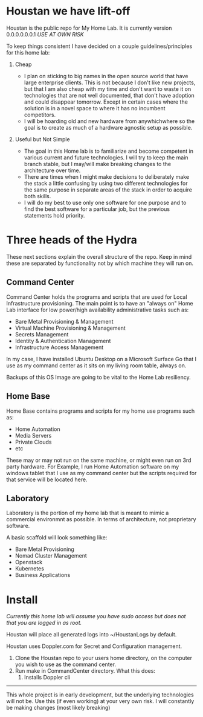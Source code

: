 # Houstan we have lift-off

Houstan is the public repo for My Home Lab. It is currently version 0.0.0.0.0.0.1 *USE AT OWN RISK*

To keep things consistent I have decided on a couple guidelines/principles for this home lab:

1. Cheap
   - I plan on sticking to big names in the open source world that have large enterprise clients. This is not because I don't like new projects, but that I am also cheap with my time and don't want to waste it on technologies that are not well documented, that don't have adoption and could disappear tomorrow. Except in certain cases where the solution is in a novel space to where it has no incumbent competitors.
   - I will be hoarding old and new hardware from anywhichwhere so the goal is to create as much of a hardware agnostic setup as possible.
  
2. Useful but Not Simple
   - The goal in this Home lab is to familiarize and become competent in various current and future technologies. I will try to keep the main branch stable, but I may/will make breaking changes to the architecture over time.
   - There are times when I might make decisions to deliberately make the stack a little confusing by using two different technologies for the same purpose in separate areas of the stack in order to acquire both skills.
   - I will do my best to use only one software for one purpose and to find the best software for a particular job, but the previous statements hold priority.

# Three heads of the Hydra

These next sections explain the overall structure of the repo. Keep in mind these are separated by functionality not by which machine they will run on.

## Command Center

Command Center holds the programs and scripts that are used for Local Infrastructure provisioning.
The main point is to have an "always on" Home Lab interface for low power/high availability administrative tasks such as:

- Bare Metal Provisioning & Management
- Virtual Machine Provisioning & Management
- Secrets Management
- Identity & Authentication Management
- Infrastructure Access Management

In my case, I have installed Ubuntu Desktop on a Microsoft Surface Go that I use as my command center as it sits on my living room table, always on.

Backups of this OS Image are going to be vital to the Home Lab resiliency.

## Home Base

Home Base contains programs and scripts for my home use programs such as:

- Home Automation
- Media Servers
- Private Clouds
- etc

These may or may not run on the same machine, or might even run on 3rd party hardware. For Example, I run Home Automation software on my windows tablet that I use as my command center but the scripts required for that service will be located here.

## Laboratory

Laboratory is the portion of my home lab that is meant to mimic a commercial environmnt as possible. In terms of architecture, not proprietary software. 

A basic scaffold will look something like:

- Bare Metal Provisioning
- Nomad Cluster Management
- Openstack
- Kubernetes
- Business Applications

# Install

*Currently this home lab will assume you have sudo access but does not that you are logged in as root.*

Houstan will place all generated logs into ~/HoustanLogs by default.

Houstan uses Doppler.com for Secret and Configuration management. 

1. Clone the Houstan repo to your users home directory, on the computer you wish to use as the command center.
2. Run make in CommandCenter directory.
   What this does:
   1. Installs Doppler cli






___

This whole project is in early development, but the underlying technologies will not be. Use this (if even working) at your very own risk. I will constantly be making changes (most likely breaking)
